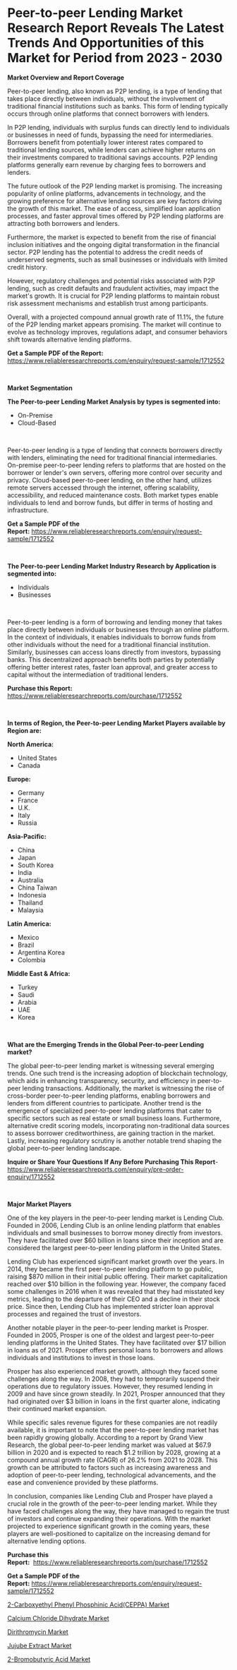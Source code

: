 <p><h1>Peer-to-peer Lending Market Research Report Reveals The Latest Trends And Opportunities of this Market for Period from 2023 - 2030</h1></p><p><strong>Market Overview and Report Coverage</strong></p>
<p><p>Peer-to-peer lending, also known as P2P lending, is a type of lending that takes place directly between individuals, without the involvement of traditional financial institutions such as banks. This form of lending typically occurs through online platforms that connect borrowers with lenders.</p><p>In P2P lending, individuals with surplus funds can directly lend to individuals or businesses in need of funds, bypassing the need for intermediaries. Borrowers benefit from potentially lower interest rates compared to traditional lending sources, while lenders can achieve higher returns on their investments compared to traditional savings accounts. P2P lending platforms generally earn revenue by charging fees to borrowers and lenders.</p><p>The future outlook of the P2P lending market is promising. The increasing popularity of online platforms, advancements in technology, and the growing preference for alternative lending sources are key factors driving the growth of this market. The ease of access, simplified loan application processes, and faster approval times offered by P2P lending platforms are attracting both borrowers and lenders.</p><p>Furthermore, the market is expected to benefit from the rise of financial inclusion initiatives and the ongoing digital transformation in the financial sector. P2P lending has the potential to address the credit needs of underserved segments, such as small businesses or individuals with limited credit history.</p><p>However, regulatory challenges and potential risks associated with P2P lending, such as credit defaults and fraudulent activities, may impact the market's growth. It is crucial for P2P lending platforms to maintain robust risk assessment mechanisms and establish trust among participants.</p><p>Overall, with a projected compound annual growth rate of 11.1%, the future of the P2P lending market appears promising. The market will continue to evolve as technology improves, regulations adapt, and consumer behaviors shift towards alternative lending platforms.</p></p>
<p><strong>Get a Sample PDF of the Report:</strong> <a href="https://www.reliableresearchreports.com/enquiry/request-sample/1712552">https://www.reliableresearchreports.com/enquiry/request-sample/1712552</a></p>
<p>&nbsp;</p>
<p><strong>Market Segmentation</strong></p>
<p><strong>The Peer-to-peer Lending Market Analysis by types is segmented into:</strong></p>
<p><ul><li>On-Premise</li><li>Cloud-Based</li></ul></p>
<p>&nbsp;</p>
<p><p>Peer-to-peer lending is a type of lending that connects borrowers directly with lenders, eliminating the need for traditional financial intermediaries. On-premise peer-to-peer lending refers to platforms that are hosted on the borrower or lender's own servers, offering more control over security and privacy. Cloud-based peer-to-peer lending, on the other hand, utilizes remote servers accessed through the internet, offering scalability, accessibility, and reduced maintenance costs. Both market types enable individuals to lend and borrow funds, but differ in terms of hosting and infrastructure.</p></p>
<p><strong>Get a Sample PDF of the Report:</strong>&nbsp;<a href="https://www.reliableresearchreports.com/enquiry/request-sample/1712552">https://www.reliableresearchreports.com/enquiry/request-sample/1712552</a></p>
<p>&nbsp;</p>
<p><strong>The Peer-to-peer Lending Market Industry Research by Application is segmented into:</strong></p>
<p><ul><li>Individuals</li><li>Businesses</li></ul></p>
<p>&nbsp;</p>
<p><p>Peer-to-peer lending is a form of borrowing and lending money that takes place directly between individuals or businesses through an online platform. In the context of individuals, it enables individuals to borrow funds from other individuals without the need for a traditional financial institution. Similarly, businesses can access loans directly from investors, bypassing banks. This decentralized approach benefits both parties by potentially offering better interest rates, faster loan approval, and greater access to capital without the intermediation of traditional lenders.</p></p>
<p><strong>Purchase this Report:</strong>&nbsp; <a href="https://www.reliableresearchreports.com/purchase/1712552">https://www.reliableresearchreports.com/purchase/1712552</a></p>
<p>&nbsp;</p>
<p><strong>In terms of Region, the Peer-to-peer Lending Market Players available by Region are:</strong></p>
<p>
    <p> <strong> North America: </strong>
        <ul>
            <li>United States</li>
            <li>Canada</li>
        </ul>
        </p> 
    <p> <strong> Europe: </strong>
        <ul>
            <li>Germany</li>
            <li>France</li>
            <li>U.K.</li>
            <li>Italy</li>
            <li>Russia</li>
        </ul>
        </p> 
    <p> <strong> Asia-Pacific: </strong>
        <ul>
            <li>China</li>
            <li>Japan</li>
            <li>South Korea</li>
            <li>India</li>
            <li>Australia</li>
            <li>China Taiwan</li>
            <li>Indonesia</li>
            <li>Thailand</li>
            <li>Malaysia</li>
        </ul>
        </p> 
    <p> <strong> Latin America: </strong>
        <ul>
            <li>Mexico</li>
            <li>Brazil</li>
            <li>Argentina Korea</li>
            <li>Colombia</li>
        </ul>
        </p> 
    <p> <strong> Middle East & Africa: </strong>
        <ul>
            <li>Turkey</li>
            <li>Saudi</li>
            <li>Arabia</li>
            <li>UAE</li>
            <li>Korea</li>
        </ul>
    </p>
    </p>
<p>&nbsp;</p>
<p><strong>What are the Emerging Trends in the Global Peer-to-peer Lending market?</strong></p>
<p><p>The global peer-to-peer lending market is witnessing several emerging trends. One such trend is the increasing adoption of blockchain technology, which aids in enhancing transparency, security, and efficiency in peer-to-peer lending transactions. Additionally, the market is witnessing the rise of cross-border peer-to-peer lending platforms, enabling borrowers and lenders from different countries to participate. Another trend is the emergence of specialized peer-to-peer lending platforms that cater to specific sectors such as real estate or small business loans. Furthermore, alternative credit scoring models, incorporating non-traditional data sources to assess borrower creditworthiness, are gaining traction in the market. Lastly, increasing regulatory scrutiny is another notable trend shaping the global peer-to-peer lending landscape.</p></p>
<p><strong>Inquire or Share Your Questions If Any Before Purchasing This Report</strong>- <a href="https://www.reliableresearchreports.com/enquiry/pre-order-enquiry/1712552">https://www.reliableresearchreports.com/enquiry/pre-order-enquiry/1712552</a></p>
<p>&nbsp;</p>
<p><strong>Major Market Players</strong></p>
<p><p>One of the key players in the peer-to-peer lending market is Lending Club. Founded in 2006, Lending Club is an online lending platform that enables individuals and small businesses to borrow money directly from investors. They have facilitated over $60 billion in loans since their inception and are considered the largest peer-to-peer lending platform in the United States.</p><p>Lending Club has experienced significant market growth over the years. In 2014, they became the first peer-to-peer lending platform to go public, raising $870 million in their initial public offering. Their market capitalization reached over $10 billion in the following year. However, the company faced some challenges in 2016 when it was revealed that they had misstated key metrics, leading to the departure of their CEO and a decline in their stock price. Since then, Lending Club has implemented stricter loan approval processes and regained the trust of investors.</p><p>Another notable player in the peer-to-peer lending market is Prosper. Founded in 2005, Prosper is one of the oldest and largest peer-to-peer lending platforms in the United States. They have facilitated over $17 billion in loans as of 2021. Prosper offers personal loans to borrowers and allows individuals and institutions to invest in those loans.</p><p>Prosper has also experienced market growth, although they faced some challenges along the way. In 2008, they had to temporarily suspend their operations due to regulatory issues. However, they resumed lending in 2009 and have since grown steadily. In 2021, Prosper announced that they had originated over $3 billion in loans in the first quarter alone, indicating their continued market expansion.</p><p>While specific sales revenue figures for these companies are not readily available, it is important to note that the peer-to-peer lending market has been rapidly growing globally. According to a report by Grand View Research, the global peer-to-peer lending market was valued at $67.9 billion in 2020 and is expected to reach $1.2 trillion by 2028, growing at a compound annual growth rate (CAGR) of 26.2% from 2021 to 2028. This growth can be attributed to factors such as increasing awareness and adoption of peer-to-peer lending, technological advancements, and the ease and convenience provided by these platforms.</p><p>In conclusion, companies like Lending Club and Prosper have played a crucial role in the growth of the peer-to-peer lending market. While they have faced challenges along the way, they have managed to regain the trust of investors and continue expanding their operations. With the market projected to experience significant growth in the coming years, these players are well-positioned to capitalize on the increasing demand for alternative lending options.</p></p>
<p><strong>Purchase this Report:</strong>&nbsp;&nbsp;<a href="https://www.reliableresearchreports.com/purchase/1712552">https://www.reliableresearchreports.com/purchase/1712552</a></p>
<p></p>
<p><strong>Get a Sample PDF of the Report:</strong>&nbsp;<a href="https://www.reliableresearchreports.com/enquiry/request-sample/1712552">https://www.reliableresearchreports.com/enquiry/request-sample/1712552</a></p>
<p><p><a href="https://medium.com/@madelynyost/2-carboxyethyl-phenyl-phosphinic-acid-ceppa-market-the-key-to-successful-business-strategy-045f08b4c290">2-Carboxyethyl Phenyl Phosphinic Acid(CEPPA) Market</a></p><p><a href="https://medium.com/@unamorgan6655/calcium-chloride-dihydrate-market-size-reveals-the-best-marketing-channels-in-global-industry-6b2e28faa598">Calcium Chloride Dihydrate Market</a></p><p><a href="https://medium.com/@randallbode/dirithromycin-market-size-cagr-trends-2024-2030-9b88159eadfe">Dirithromycin Market</a></p><p><a href="https://medium.com/@lowellgreen2023/jujube-extract-market-size-cagr-trends-2024-2030-a465491f98c7">Jujube Extract Market</a></p><p><a href="https://medium.com/@hazelbrakus/analyzing-2-bromobutyric-acid-market-global-industry-perspective-and-forecast-2023-to-2030-1046f96be01f">2-Bromobutyric Acid Market</a></p></p>